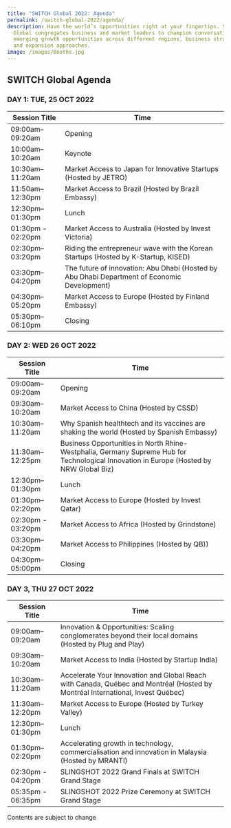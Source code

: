 ```yaml
---
title: "SWITCH Global 2022: Agenda"
permalink: /switch-global-2022/agenda/
description: Have the world’s opportunities right at your fingertips. SWITCH
  Global congregates business and market leaders to champion conversation on
  emerging growth opportunities across different regions, business strategies
  and expansion approaches.
image: /images/Booths.jpg
---
```

## SWITCH Global Agenda

### **DAY 1: TUE, 25 OCT 2022**

| Session Title | Time | 
| -------- | -------- |
| 09:00am–09:20am  | Opening  |
| 10:00am–10:20am  | Keynote |
| 10:30am–11:20am | Market Access to Japan for Innovative Startups (Hosted by JETRO) |
| 11:50am–12:30pm | Market Access to Brazil (Hosted by Brazil Embassy)   |
| 12:30pm–01:30pm | Lunch  |
| 01:30pm - 02:20pm | Market Access to Australia (Hosted by Invest Victoria) |
| 02:30pm–03:20pm | Riding the entrepreneur wave with the Korean Startups (Hosted by K-Startup, KISED)   | 
| 03:30pm–04:20pm  | The future of innovation: Abu Dhabi (Hosted by Abu Dhabi Department of Economic Development) |
| 04:30pm–05:20pm  | Market Access to Europe (Hosted by Finland Embassy) |
| 05:30pm–06:10pm  | Closing |

### **DAY 2: WED 26 OCT 2022**

| Session Title | Time | 
| -------- | -------- |
| 09:00am–09:20am  | Opening |
| 09:30am–10:20am  | Market Access to China (Hosted by CSSD) |
| 10:30am–11:20am  | Why Spanish healthtech and its vaccines are shaking the world (Hosted by Spanish Embassy) |
| 11:30am–12:25pm | Business Opportunities in North Rhine-Westphalia, Germany Supreme Hub for Technological Innovation in Europe (Hosted by NRW Global Biz)|
| 12:30pm–01:30pm | Lunch  |
| 01:30pm–02:20pm | Market Access to Europe (Hosted by Invest Qatar) |
| 02:30pm - 03:20pm | Market Access to Africa (Hosted by Grindstone) |
| 03:30pm–04:20pm | Market Access to Philippines (Hosted by QB)) | 
| 04:30pm–05:00pm  | Closing |

### **DAY 3, THU 27 OCT 2022**

| Session Title | Time | 
| -------- | -------- |
| 09:00am–09:20am  | Innovation & Opportunities: Scaling conglomerates beyond their local domains (Hosted by Plug and Play) |
| 09:30am–10:20am  | Market Access to India (Hosted by Startup India) |
| 10:30am–11:20am  | Accelerate Your Innovation and Global Reach with Canada, Québec and Montréal (Hosted by Montréal International, Invest Québec) |
| 11:30am–12:20pm | Market Access to Europe (Hosted by Turkey Valley) |
| 12:30pm–01:30pm | Lunch |
| 01:30pm–02:20pm | Accelerating growth in technology, commercialisation and innovation in Malaysia (Hosted by MRANTI) |
| 02:30pm - 04:20pm | SLINGSHOT 2022 Grand Finals at SWITCH Grand Stage |
| 05:35pm - 06:35pm | SLINGSHOT 2022 Prize Ceremony at SWITCH Grand Stage |




Contents are subject to change